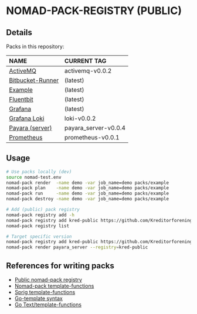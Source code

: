 # NOMAD-PACK-REGISTRY (PUBLIC)

## Details

Packs in this repository:
  
| NAME | CURRENT TAG |
| :--  | :--         |
| [ActiveMQ](packs/activemq/README.md) | activemq-v0.0.2 |
| [Bitbucket-Runner](packs/bitbucket_runner/README.md) | (latest) |
| [Example](packs/example/README.md) | (latest) |
| [Fluentbit](packs/fluentbit/README.md) | (latest) |
| [Grafana](packs/grafana/README.md) | (latest) |
| [Grafana Loki](packs/loki/README.md) | loki-v0.0.2 |
| [Payara (server)](packs/payara_server/README.md) | payara_server-v0.0.4 |
| [Prometheus](packs/prometheus/README.md) | prometheus-v0.0.1 |

## Usage

```bash
# Use packs locally (dev)
source nomad-test.env
nomad-pack render  -name demo -var job_name=demo packs/example
nomad-pack plan    -name demo -var job_name=demo packs/example
nomad-pack run     -name demo -var job_name=demo packs/example
nomad-pack destroy -name demo -var job_name=demo packs/example

# Add (public) pack registry
nomad-pack registry add -h
nomad-pack registry add kred-public https://github.com/Kreditorforeningens-Driftssentral-DA/nomad-pack-registry
nomad-pack registry list

# Target specific version
nomad-pack registry add kred-public https://github.com/Kreditorforeningens-Driftssentral-DA/nomad-pack-registry --ref payara_server-v0.0.4 --target payara_server
nomad-pack render payara_server --registry=kred-public
```

## References for writing packs

  * [Public nomad-pack registry ](https://learn.hashicorp.com/tutorials/nomad/nomad-pack-writing-packs)
  * [Nomad-pack template-functions](https://learn.hashicorp.com/tutorials/nomad/nomad-pack-writing-packs#template-functions)
  * [Sprig template-functions](http://masterminds.github.io/sprig/)
  * [Go-template syntax](https://learn.hashicorp.com/tutorials/nomad/go-template-syntax)
  * [Go Text/template-functions](https://pkg.go.dev/text/template)
